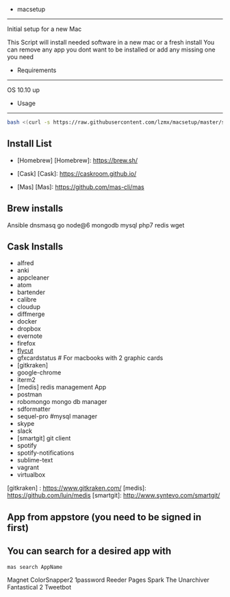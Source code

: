 * macsetup
------------------------
Initial setup for a new Mac

This Script will install needed software in a new mac or a fresh install
You can remove any app you dont want to be installed or add any missing one you need

* Requirements
------------------------
OS 10.10 up



* Usage
------------------------
```sh
bash <(curl -s https://raw.githubusercontent.com/lzmx/macsetup/master/setup)
```

Install List
------------------------

* [Homebrew] 
[Homebrew]: https://brew.sh/

* [Cask]
[Cask]: https://caskroom.github.io/

* [Mas]
[Mas]: https://github.com/mas-cli/mas

Brew installs
------------------------
Ansible
dnsmasq
go
node@6
mongodb
mysql
php7
redis
wget

Cask Installs
------------------------

* alfred
* anki
* appcleaner
* atom
* bartender
* calibre
* cloudup
* diffmerge
* docker
* dropbox
* evernote
* firefox
* [flycut] 
* gfxcardstatus # For macbooks with 2 graphic cards
* [gitkraken]
* google-chrome
* iterm2
* [medis] redis management App 
* postman
* robomongo mongo db manager
* sdformatter
* sequel-pro #mysql manager
* skype
* slack
* [smartgit] git client 
* spotify
* spotify-notifications
* sublime-text
* vagrant
* virtualbox

[flycut]: https://github.com/TermiT/Flycut
[gitkraken] : https://www.gitkraken.com/
[medis]: https://github.com/luin/medis
[smartgit]: http://www.syntevo.com/smartgit/

App from appstore (you need to be signed in first)
------------------------
## You can search for a desired app with
```sh
mas search AppName
```

Magnet
ColorSnapper2
1password
Reeder
Pages
Spark
The Unarchiver
Fantastical 2
Tweetbot
